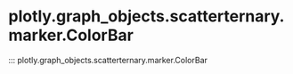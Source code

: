 # plotly.graph_objects.scatterternary.marker.ColorBar

::: plotly.graph_objects.scatterternary.marker.ColorBar
